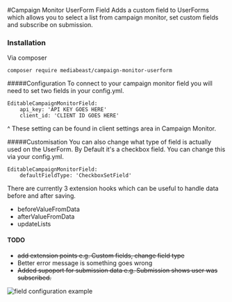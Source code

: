 #Campaign Monitor UserForm Field
Adds a custom field to UserForms which allows you to select a
list from campaign monitor, set custom fields and subscribe on submission.

### Installation
Via composer
```
composer require mediabeast/campaign-monitor-userform
```
#####Configuration
To connect to your campaign monitor field you will need to set two fields in your config.yml.
```
EditableCampaignMonitorField:
    api_key: 'API KEY GOES HERE'
    client_id: 'CLIENT ID GOES HERE'
```
^ These setting can be found in client settings area in Campaign Monitor.

#####Customisation
You can also change what type of field is actually used on the UserForm.
By Default it's a checkbox field. You can change this via your config.yml.
```
EditableCampaignMonitorField:
    defaultFieldType: 'CheckboxSetField'
```
There are currently 3 extension hooks which can be useful to handle data before and after saving.
+ beforeValueFromData
+ afterValueFromData
+ updateLists

#### TODO
+ ~~add extension points e.g. Custom fields, change field type~~
+ Better error message is something goes wrong
+ ~~Added supoport for submission data e.g. Submission shows user was subscribed.~~

![field configuration example](http://i.imgur.com/3mBgSRq.png)
